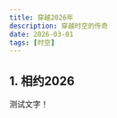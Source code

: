 ```yaml
---
title: 穿越2026年
description: 穿越时空的传奇
date: 2026-03-01
tags: [时空]
---
```


<BlogPost>

## 1. 相约2026

测试文字！

</BlogPost>